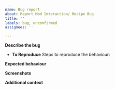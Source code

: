 ```yaml
---
name: Bug report
about: Report Mod Interaction/ Recipe Bug
title: ''
labels: bug, unconfirmed
assignees: ''

---
```


**Describe the bug**
<!-- A clear and concise description of what the bug is. -->

- **To Reproduce**
Steps to reproduce the behaviour:

**Expected behaviour**
<!-- A clear and concise description of what you expected to happen. -->

**Screenshots**
<!-- If applicable, add screenshots to help explain your problem. -->

**Additional context**
<!-- Add any other context about the problem here. -->
